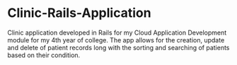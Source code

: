 # Clinic-Rails-Application
Clinic application developed in Rails for my Cloud Application Development module for my 4th year of college. The app allows for the creation, update and delete of patient records long with the sorting and searching of patients based on their condition.
